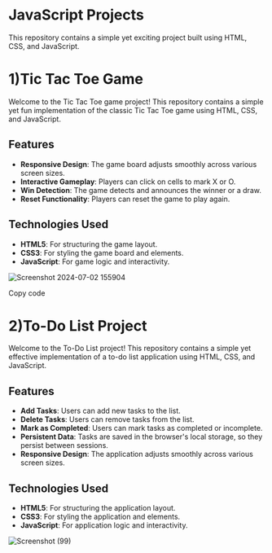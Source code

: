 # JavaScript Projects
 This repository contains a simple yet exciting project built using HTML, CSS, and JavaScript.
 
# 1)Tic Tac Toe Game

Welcome to the Tic Tac Toe game project! This repository contains a simple yet fun implementation of the classic Tic Tac Toe game using HTML, CSS, and JavaScript.

## Features

- **Responsive Design**: The game board adjusts smoothly across various screen sizes.
- **Interactive Gameplay**: Players can click on cells to mark X or O.
- **Win Detection**: The game detects and announces the winner or a draw.
- **Reset Functionality**: Players can reset the game to play again.

## Technologies Used

- **HTML5**: For structuring the game layout.
- **CSS3**: For styling the game board and elements.
- **JavaScript**: For game logic and interactivity.

![Screenshot 2024-07-02 155904](https://github.com/Ahmad-Murtaza2/JavaScript-Projects/assets/142945526/c9d319b5-22e8-447d-9cc7-d1636ab38b2b)


Copy code
# 2)To-Do List Project

Welcome to the To-Do List project! This repository contains a simple yet effective implementation of a to-do list application using HTML, CSS, and JavaScript.

## Features

- **Add Tasks**: Users can add new tasks to the list.
- **Delete Tasks**: Users can remove tasks from the list.
- **Mark as Completed**: Users can mark tasks as completed or incomplete.
- **Persistent Data**: Tasks are saved in the browser's local storage, so they persist between sessions.
- **Responsive Design**: The application adjusts smoothly across various screen sizes.

## Technologies Used

- **HTML5**: For structuring the application layout.
- **CSS3**: For styling the application and elements.
- **JavaScript**: For application logic and interactivity.

![Screenshot (99)](https://github.com/Ahmad-Murtaza2/JavaScript-Projects/assets/142945526/938c7d7c-4678-4f85-a7ff-674e00b0a9fe)
